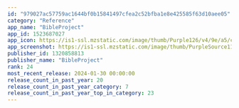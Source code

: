 ```yaml
---
id: "979027ac57759ac1644bf0b15841497cfea2c52bfba1e8e425585f63d10aee05"
category: "Reference"
app_name: "BibleProject"
app_id: 1523687027
app_icon: https://is1-ssl.mzstatic.com/image/thumb/Purple126/v4/9e/a5/cc/9ea5ccb3-0afa-a9b6-f6d1-fef6f11754f9/AppIcon-1x_U007emarketing-0-7-0-85-220.png/1024x1024bb.png
app_screenshot: https://is1-ssl.mzstatic.com/image/thumb/PurpleSource116/v4/b1/c5/1b/b1c51bbc-a249-9654-6687-a1ba5a535c0e/9604de81-b03f-4cc7-b4dd-5699d6783f4f_01_Home_65.png/1284x2778bb.png
publisher_id: 1320858813
publisher_name: "BibleProject"
rank: 24
most_recent_release: 2024-01-30 00:00:00
release_count_in_past_year: 20
release_count_in_past_year_category: 7
release_count_in_past_year_top_in_category: 23
---
```

